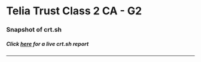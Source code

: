 # Telia Trust Class 2 CA - G2
### Snapshot of crt.sh
##### Click [here](https://crt.sh/?q=9A950C1AF717C153E3A4CC96B7D74121B35E3B304237394882D067710A24CE01) for a live crt.sh report

---
